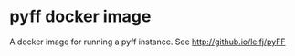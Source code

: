 

pyff docker image
=================

A docker image for running a pyff instance. See http://github.io/leifj/pyFF
